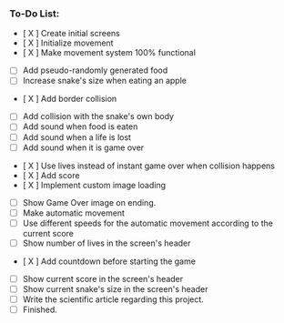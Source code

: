 ### To-Do List:
- [ X ] Create initial screens
- [ X ] Initialize movement
- [ X ] Make movement system 100% functional
- [ ] Add pseudo-randomly generated food
- [ ] Increase snake's size when eating an apple
- [ X ] Add border collision
- [ ] Add collision with the snake's own body
- [ ] Add sound when food is eaten
- [ ] Add sound when a life is lost
- [ ] Add sound when it is game over
- [ X ] Use lives instead of instant game over when collision happens
- [ X ] Add score
- [ X ] Implement custom image loading
- [ ] Show Game Over image on ending.
- [ ] Make automatic movement
- [ ] Use different speeds for the automatic movement according to the current score
- [ ] Show number of lives in the screen's header
- [ X ] Add countdown before starting the game
- [ ] Show current score in the screen's header
- [ ] Show current snake's size in the screen's header
- [ ] Write the scientific article regarding this project.
- [ ] Finished.

